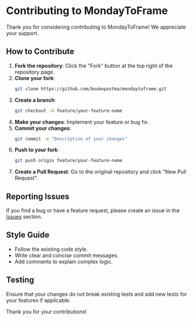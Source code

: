 # Contributing to MondayToFrame

Thank you for considering contributing to MondayToFrame! We appreciate your support.

## How to Contribute

1. **Fork the repository**: Click the "Fork" button at the top right of the repository page.
2. **Clone your fork**: 
    ```sh
    git clone https://github.com/boukepostma/mondaytoframe.git
    ```
3. **Create a branch**: 
    ```sh
    git checkout -b feature/your-feature-name
    ```
4. **Make your changes**: Implement your feature or bug fix.
5. **Commit your changes**: 
    ```sh
    git commit -m "Description of your changes"
    ```
6. **Push to your fork**: 
    ```sh
    git push origin feature/your-feature-name
    ```
7. **Create a Pull Request**: Go to the original repository and click "New Pull Request".

## Reporting Issues

If you find a bug or have a feature request, please create an issue in the [Issues](https://github.com/boukepostma/mondaytoframe/issues) section.

## Style Guide

- Follow the existing code style.
- Write clear and concise commit messages.
- Add comments to explain complex logic.

## Testing

Ensure that your changes do not break existing tests and add new tests for your features if applicable.

Thank you for your contributions!
